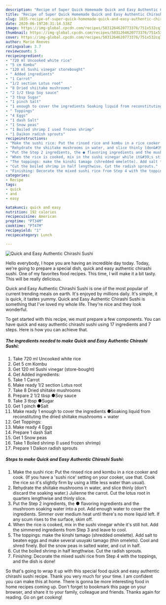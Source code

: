 ```yaml
---
description: "Recipe of Super Quick Homemade Quick and Easy Authentic Chirashi Sushi"
title: "Recipe of Super Quick Homemade Quick and Easy Authentic Chirashi Sushi"
slug: 1835-recipe-of-super-quick-homemade-quick-and-easy-authentic-chirashi-sushi
date: 2020-06-19T20:31:14.538Z
image: https://img-global.cpcdn.com/recipes/5831264620773376/751x532cq70/quick-and-easy-authentic-chirashi-sushi-recipe-main-photo.jpg
thumbnail: https://img-global.cpcdn.com/recipes/5831264620773376/751x532cq70/quick-and-easy-authentic-chirashi-sushi-recipe-main-photo.jpg
cover: https://img-global.cpcdn.com/recipes/5831264620773376/751x532cq70/quick-and-easy-authentic-chirashi-sushi-recipe-main-photo.jpg
author: Marie Reeves
ratingvalue: 3.7
reviewcount: 5
recipeingredient:
- "720 ml Uncooked white rice"
- "5 cm Kombu"
- "120 ml Sushi vinegar storebought"
- " Added ingredients"
- "1 Carrot"
- "1/2 section Lotus root"
- "8 Dried shiitake mushrooms"
- "2 1/2 tbsp Soy sauce"
- "3 tbsp Sugar"
- "1 pinch Salt"
- "1 enough to cover the ingredients Soaking liquid from reconstituting the dried shiitake mushrooms  water"
- " Toppings"
- "4 Eggs"
- "1 dash Salt"
- "1 Snow peas"
- "1 Boiled shrimp I used frozen shrimp"
- "1 Daikon radish sprouts"
recipeinstructions:
- "Make the sushi rice: Put the rinsed rice and kombu in a rice cooker and cook. (If you have a &#39;sushi rice&#39; setting on your cooker, use that. Cook the rice so it&#39;s slightly firm by using a little less water than usual)."
- "Rehydrate the shiitake mushrooms in water, and slice thinly (don&#39;t discard the soaking water.) Julienne the carrot. Cut the lotus root in quarters lengthwise and thinly slice."
- "Put the Step 2 ingredients, the ● flavoring ingredients and the mushroom soaking water into a pot. Add enough water to cover the ingredients. Simmer over medium heat until there&#39;s no more liquid left. If any scum rises to the surface, skim off."
- "When the rice is cooked, mix in the sushi vinegar while it&#39;s still hot. Add the simmered ingredients from Step 3 and leave to cool."
- "The toppings: make the kinshi tamago (shredded omelette). Add salt to beaten eggs and make several usuyaki tamago (thin omelets). Cool and shred finely.  Boil the snow peas in salted water, and cut in half."
- "Cut the boiled shrimp in half lengthwise. Cut the radish sprouts."
- "Finishing: Decorate the mixed sushi rice from Step 4 with the toppings, and the dish is done!"
categories:
- Recipe
tags:
- quick
- and
- easy

katakunci: quick and easy 
nutrition: 192 calories
recipecuisine: American
preptime: "PT34M"
cooktime: "PT47M"
recipeyield: "1"
recipecategory: Lunch

---
```



![Quick and Easy Authentic Chirashi Sushi](https://img-global.cpcdn.com/recipes/5831264620773376/751x532cq70/quick-and-easy-authentic-chirashi-sushi-recipe-main-photo.jpg)

Hello everybody, I hope you are having an incredible day today. Today, we're going to prepare a special dish, quick and easy authentic chirashi sushi. One of my favorites food recipes. This time, I will make it a bit tasty. This will be really delicious.



Quick and Easy Authentic Chirashi Sushi is one of the most popular of current trending meals on earth. It's enjoyed by millions daily. It's simple, it is quick, it tastes yummy. Quick and Easy Authentic Chirashi Sushi is something that I've loved my whole life. They're nice and they look wonderful.


To get started with this recipe, we must prepare a few components. You can have quick and easy authentic chirashi sushi using 17 ingredients and 7 steps. Here is how you can achieve that.

<!--inarticleads1-->

##### The ingredients needed to make Quick and Easy Authentic Chirashi Sushi:

1. Take 720 ml Uncooked white rice
1. Get 5 cm Kombu
1. Get 120 ml Sushi vinegar (store-bought)
1. Get  Added ingredients:
1. Take 1 Carrot
1. Make ready 1/2 section Lotus root
1. Take 8 Dried shiitake mushrooms
1. Prepare 2 1/2 tbsp ●Soy sauce
1. Take 3 tbsp ●Sugar
1. Get 1 pinch ●Salt
1. Make ready 1 enough to cover the ingredients ●Soaking liquid from reconstituting the dried shiitake mushrooms + water
1. Get  Toppings:
1. Make ready 4 Eggs
1. Prepare 1 dash Salt
1. Get 1 Snow peas
1. Take 1 Boiled shrimp (I used frozen shrimp)
1. Prepare 1 Daikon radish sprouts




<!--inarticleads2-->

##### Steps to make Quick and Easy Authentic Chirashi Sushi:

1. Make the sushi rice: Put the rinsed rice and kombu in a rice cooker and cook. (If you have a &#39;sushi rice&#39; setting on your cooker, use that. Cook the rice so it&#39;s slightly firm by using a little less water than usual).
1. Rehydrate the shiitake mushrooms in water, and slice thinly (don&#39;t discard the soaking water.) Julienne the carrot. Cut the lotus root in quarters lengthwise and thinly slice.
1. Put the Step 2 ingredients, the ● flavoring ingredients and the mushroom soaking water into a pot. Add enough water to cover the ingredients. Simmer over medium heat until there&#39;s no more liquid left. If any scum rises to the surface, skim off.
1. When the rice is cooked, mix in the sushi vinegar while it&#39;s still hot. Add the simmered ingredients from Step 3 and leave to cool.
1. The toppings: make the kinshi tamago (shredded omelette). Add salt to beaten eggs and make several usuyaki tamago (thin omelets). Cool and shred finely.  Boil the snow peas in salted water, and cut in half.
1. Cut the boiled shrimp in half lengthwise. Cut the radish sprouts.
1. Finishing: Decorate the mixed sushi rice from Step 4 with the toppings, and the dish is done!




So that's going to wrap it up with this special food quick and easy authentic chirashi sushi recipe. Thank you very much for your time. I am confident you can make this at home. There is gonna be more interesting food in home recipes coming up. Don't forget to bookmark this page on your browser, and share it to your family, colleague and friends. Thanks again for reading. Go on get cooking!
